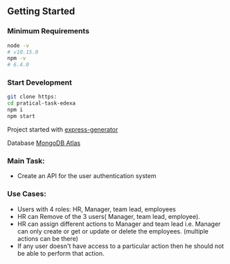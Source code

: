 ## Getting Started

### Minimum Requirements

```bash
node -v
# v10.15.0
npm -v
# 6.4.0
```

### Start Development

```bash
git clone https:
cd pratical-task-edexa
npm i 
npm start
```

Project started with [express-generator](https://expressjs.com/en/starter/generator.html)

Database [MongoDB Atlas](https://cloud.mongodb.com/)


### Main Task:
- Create an API for the user authentication system

### Use Cases:
- Users with 4 roles: HR, Manager, team lead, employees
- HR can Remove of the 3 users( Manager, team lead, employee).
- HR can assign different actions to Manager and team lead i.e. Manager can only create or get or update or delete the employees. (multiple actions can be there)
- If any user doesn't have access to a particular action then he should not be able to perform that action.
